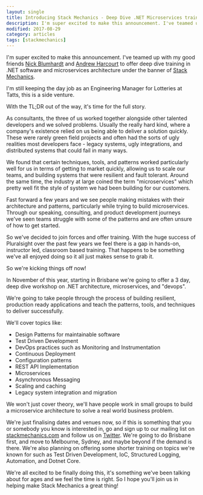 ```yaml
---
layout: single
title: Introducing Stack Mechanics - Deep Dive .NET Microservices training
description: I'm super excited to make this announcement. I've teamed up with my good friends Nick Blumhardt and Andrew Harcourt to offer deep dive training in .NET software and microservices architecture under the banner of Stack Mechanics."
modified: 2017-08-29
category: articles
tags: [stackmechanics]
---
```



I'm super excited to make this announcement. I've teamed up with my good friends [Nick Blumhardt](https://nblumhardt.com/) and [Andrew Harcourt](http://uglybugger.org/) to offer deep dive training in .NET software and microservices architecture under the banner of [Stack Mechanics](https://stackmechanics.com/).

I'm still keeping the day job as an Engineering Manager for Lotteries at Tatts, this is a side venture.

With the TL;DR out of the way, it's time for the full story.

As consultants, the three of us worked together alongside other talented developers and we solved problems. Usually the really hard kind, where a company's existence relied on us being able to deliver a solution quickly. These were rarely green field projects and often had the sorts of ugly realities most developers face - legacy systems, ugly integrations, and distributed systems that could fail in many ways.

We found that certain techniques, tools, and patterns worked particularly well for us in terms of getting to market quickly, allowing us to scale our teams, and building systems that were resilient and fault tolerant. Around the same time, the industry at large coined the term "microservices" which pretty well fit the style of system we had been building for our customers.

Fast forward a few years and we see people making mistakes with their architecture and patterns, particularly while trying to build microservices. Through our speaking, consulting, and product development journeys we've seen teams struggle with some of the patterns and are often unsure of how to get started.

So we've decided to join forces and offer training. With the huge success of Pluralsight over the past few years we feel there is a gap in hands-on, instructor led, classroom based training. That happens to be something we've all enjoyed doing so it all just makes sense to grab it.

So we're kicking things off now!

In November of this year, starting in Brisbane we're going to offer a 3 day, deep dive workshop on .NET architecture, microservices, and "devops".

We're going to take people through the process of building resilient, production ready applications and teach the patterns, tools, and techniques to deliver successfully. 

We'll cover topics like:

* Design Patterns for maintainable software
* Test Driven Development
* DevOps practices such as Monitoring and Instrumentation
* Continuous Deployment
* Configuration patterns
* REST API Implementation
* Microservices
* Asynchronous Messaging
* Scaling and caching
* Legacy system integration and migration

We won't just cover theory, we'll have people work in small groups to build a microservice architecture to solve a real world business problem.

We're just finalising dates and venues now, so if this is something that you or somebody you know is interested in, go and sign up to our mailing list on [stackmechanics.com](https://stackmechanics.com/) and follow us on [Twitter](https://twitter.com/stack_mechanics). We're going to do Brisbane first, and move to Melbourne, Sydney, and maybe beyond if the demand is there. We're also planning on offering some shorter training on topics we're known for such as Test Driven Development, IoC, Structured Logging, Automation, and Dotnet Core.

We're all excited to be finally doing this, it's something we've been talking about for ages and we feel the time is right. So I hope you'll join us in helping make Stack Mechanics a great thing!



